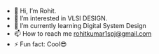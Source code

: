 - 👋 Hi, I’m Rohit.
- 👀 I’m interested in VLSI DESIGN.
- 🌱 I’m currently learning Digital System Design
- 📫 How to reach me  rohitkumar1spj@gmail.com
- ⚡ Fun fact:  Cool😎

<!---
sumitarohit/sumitarohit is a ✨ special ✨ repository because its `README.md` (this file) appears on your GitHub profile.
You can click the Preview link to take a look at your changes.
--->
